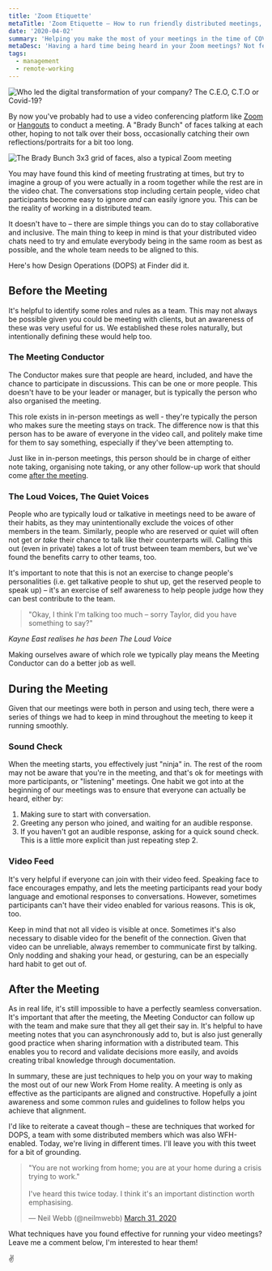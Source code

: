 ```yaml
---
title: 'Zoom Etiquette'
metaTitle: 'Zoom Etiquette – How to run friendly distributed meetings, COVID-19 and beyond'
date: '2020-04-02'
summary: 'Helping you make the most of your meetings in the time of COVID-19. How the DOPS team ran effective and inclusive meetings online, with a distributed crew.'
metaDesc: 'Having a hard time being heard in your Zoom meetings? Not feeling the vibe from your Brady Bunch? How the Design Operations team at Finder ran effective and inclusive meetings over video conference calls, with a distributed crew.'
tags:
  - management
  - remote-working
---
```

![Who led the digital transformation of your company? The C.E.O, C.T.O or Covid-19?](/images/zoom-etiquette/digital_transformation_covid.jpg "Be honest. Image from somewhere on twitter, if you know the original source please let me know.")

By now you've probably had to use a video conferencing platform like <a href="https://zoom.us" target="_blank">Zoom</a> or <a href="https://hangouts.google.com/" target="_blank">Hangouts</a> to conduct a meeting. A "Brady Bunch" of faces talking at each other, hoping to not talk over their boss, occasionally catching their own reflections/portraits for a bit too long.

![The Brady Bunch 3x3 grid of faces, also a typical Zoom meeting](/images/zoom-etiquette/The_Brady_Bunch.jpg "Your meeting, probably. Image from the Brady Bunch Wikipedia page.")

You may have found this kind of meeting frustrating at times, but try to imagine a group of you were actually in a room together while the rest are in the video chat. The conversations stop including certain people, video chat participants become easy to ignore _and_ can easily ignore you. This can be the reality of working in a distributed team.

It doesn't have to – there are simple things you can do to stay collaborative and inclusive. The main thing to keep in mind is that your distributed video chats need to try and emulate everybody being in the same room as best as possible, and the whole team needs to be aligned to this.

Here's how Design Operations (DOPS) at Finder did it.

## Before the Meeting
It's helpful to identify some roles and rules as a team. This may not always be possible given you could be meeting with clients, but an awareness of these was very useful for us. We established these roles naturally, but intentionally defining these would help too.

### The Meeting Conductor
The Conductor makes sure that people are heard, included, and have the chance to participate in discussions. This can be one or more people. This doesn't have to be your leader or manager, but is typically the person who also organised the meeting.

This role exists in in-person meetings as well - they're typically the person who makes sure the meeting stays on track. The difference now is that this person has to be aware of everyone in the video call, and politely make time for them to say something, especially if they've been attempting to.

Just like in in-person meetings, this person should be in charge of either note taking, organising note taking, or any other follow-up work that should come [after the meeting](#heading-after-the-meeting).

### The Loud Voices, The Quiet Voices
People who are typically loud or talkative in meetings need to be aware of their habits, as they may unintentionally exclude the voices of other members in the team. Similarly, people who are reserved or quiet will often not get _or take_ their chance to talk like their counterparts will. Calling this out (even in private) takes a lot of trust between team members, but we've found the benefits carry to other teams, too.

It's important to note that this is not an exercise to change people's personalities (i.e. get talkative people to shut up, get the reserved people to speak up) – it's an exercise of self awareness to help people judge how they can best contribute to the team.

> "Okay, I think I'm talking too much – sorry Taylor, did you have something to say?"

_Kayne East realises he has been The Loud Voice_

Making ourselves aware of which role we typically play means the Meeting Conductor can do a better job as well. 

## During the Meeting
Given that our meetings were both in person and using tech, there were a series of things we had to keep in mind throughout the meeting to keep it running smoothly.

### Sound Check
When the meeting starts, you effectively just "ninja" in. The rest of the room may not be aware that you're in the meeting, and that's ok for meetings with more participants, or "listening" meetings. One habit we got into at the beginning of our meetings was to ensure that everyone can actually be heard, either by:
1. Making sure to start with conversation.
2. Greeting any person who joined, and waiting for an audible response.
3. If you haven't got an audible response, asking for a quick sound check. This is a little more explicit than just repeating step 2.

### Video Feed
It's very helpful if everyone can join with their video feed. Speaking face to face encourages empathy, and lets the meeting participants read your body language and emotional responses to conversations. However, sometimes participants can't have their video enabled for various reasons. This is ok, too.

Keep in mind that not all video is visible at once. Sometimes it's also necessary to disable video for the benefit of the connection.  Given that video can be unreliable, always remember to communicate first by talking. Only nodding and shaking your head, or gesturing, can be an especially hard habit to get out of.

## After the Meeting
As in real life, it's still impossible to have a perfectly seamless conversation. It's important that after the meeting, the Meeting Conductor can follow up with the team and make sure that they all get their say in. It's helpful to have meeting notes that you can asynchronously add to, but is also just generally good practice when sharing information with a distributed team. This enables you to record and validate decisions more easily, and avoids creating tribal knowledge through documentation.

In summary, these are just techniques to help you on your way to making the most out of our new Work From Home reality. A meeting is only as effective as the participants are aligned and constructive. Hopefully a joint awareness and some common rules and guidelines to follow helps you achieve that alignment. 

I'd like to reiterate a caveat though – these are techniques that worked for DOPS, a team with some distributed members which was also WFH-enabled. Today, we're living in different times. I'll leave you with this tweet for a bit of grounding. 

<blockquote class="twitter-tweet"><p lang="en" dir="ltr">&quot;You are not working from home; you are at your home during a crisis trying to work.&quot;<br><br>I&#39;ve heard this twice today. I think it&#39;s an important distinction worth emphasising.</p>&mdash; Neil Webb (@neilmwebb) <a href="https://twitter.com/neilmwebb/status/1245012958415073282?ref_src=twsrc%5Etfw">March 31, 2020</a></blockquote> <script async src="https://platform.twitter.com/widgets.js" charset="utf-8"></script> 

What techniques have you found effective for running your video meetings? Leave me a comment below, I'm interested to hear them!

✌️